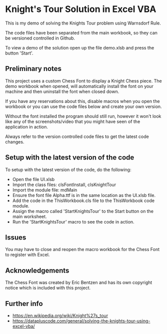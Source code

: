 # Knight's Tour Solution in Excel VBA

This is my demo of solving the Knights Tour problem using Warnsdorf Rule.

The code files have been separated from the main workbook, so they can be versioned controlled in Github.

To view a demo of the solution open up the file demo.xlsb and press the button 'Start'.


## Preliminary notes

This project uses a custom Chess Font to display a Knight Chess piece. The demo workbook when opened, will automatically install the font on your machine and then
uninstall the font when closed down.

If you have any reservations about this, disable macros when you open the workbook or you can use the code files below and create your own version.

Without the font installed the program should still run, however it won't look like any of the screenshots/video that you might have seen of the application in action.

Always refer to the version controlled code files to get the latest code changes.


## Setup with the latest version of the code 

To setup with the latest version of the code, do the following:

- Open the file UI.xlsb
- Import the class files: clsFontInstall, clsKnightTour
- Import the module file: mdMain
- Ensure the font file Alpha.ttf is in the same location as the UI.xlsb file.
- Add the code in the ThisWorkbook.cls file to the ThisWorkbook code module.
- Assign the macro called 'StartKnightsTour' to the Start button on the main worksheet.
- Run the 'StartKnightsTour' macro to see the code in action.


## Issues

You may have to close and reopen the macro workbook for the Chess Font to register with Excel.

## Acknowledgements

The Chess Font was created by Eric Bentzen and has its own copyright notice which is included with this project.

## Further info

- https://en.wikipedia.org/wiki/Knight%27s_tour
- https://datapluscode.com/general/solving-the-knights-tour-using-excel-vba/
